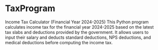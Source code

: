 # TaxProgram
Income Tax Calculator (Financial Year 2024-2025) This Python program calculates income tax for the financial year 2024-2025 based on the latest tax slabs and deductions provided by the government. It allows users to input their salary and deducts standard deductions, NPS deductions, and medical deductions before computing the income tax.
